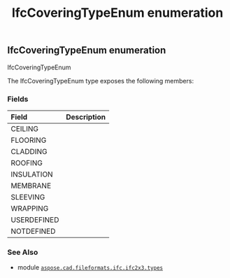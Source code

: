﻿---
title: IfcCoveringTypeEnum enumeration
second_title: Aspose.CAD for Python via .NET API References
description: 
type: docs
weight: 1980
url: /python-net/aspose.cad.fileformats.ifc.ifc2x3.types/ifccoveringtypeenum/
is_root: false
---

## IfcCoveringTypeEnum enumeration

IfcCoveringTypeEnum



The IfcCoveringTypeEnum type exposes the following members:

### Fields
| Field | Description |
| :- | :- |
| CEILING |  |
| FLOORING |  |
| CLADDING |  |
| ROOFING |  |
| INSULATION |  |
| MEMBRANE |  |
| SLEEVING |  |
| WRAPPING |  |
| USERDEFINED |  |
| NOTDEFINED |  |



### See Also
* module [`aspose.cad.fileformats.ifc.ifc2x3.types`](..)
